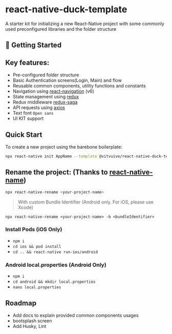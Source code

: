 # react-native-duck-template

A starter kit for initializing a new React-Native project with some commonly used preconfigured libraries and the folder structure

## 🚀 Getting Started

## Key features:

- Pre-configured folder structure
- Basic Authentication screens(Login, Main) and flow
- Reusable common components, utility functions and constants
- Navigation using [react-navigation](https://reactnavigation.org/) (v6)
- State management using [redux](https://redux.js.org/)
- Redux middleware [redux-saga](https://redux-saga.js.org/)
- API requests using [axios](https://axios-http.com/)
- Text font `Open sans`
- UI KIT support

## Quick Start

To create a new project using the barebone boilerplate:

```sh
npx react-native init AppName --template @vitvuive/react-native-duck-template.git
```

## Rename the project: (Thanks to [react-native-name](https://github.com/junedomingo/react-native-rename))

```sh
npx react-native-rename <your-project-name>
```

> With custom Bundle Identifier (Android only. For iOS, please use Xcode)

```sj
npx react-native-rename <your-project-name> -b <bundleIdentifier>
```

### Install Pods (iOS Only)

- `npm i`
- `cd ios && pod install`
- `cd .. && react-native run-ios/android`

### Android local.properties (Android Only)

- `npm i`
- `cd android && mkdir local.properties`
- `nano local.properties`

## Roadmap

- Add docs to explain provided common components usages
- bootsplash screen
- Add Husky, Lint
